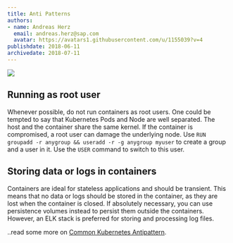 ```yaml
---
title: Anti Patterns
authors: 
- name: Andreas Herz
  email: andreas.herz@sap.com
  avatar: https://avatars1.githubusercontent.com/u/1155039?v=4
publishdate: 2018-06-11
archivedate: 2018-07-11
---
```


![](blog-antipattern.png)

## Running as root user
Whenever possible, do not run containers as root users. One could be 
tempted to say that Kubernetes Pods and Node are well separated. The host and the container 
share the same kernel. If the container is compromised, a root user can damage the underlying 
node. Use `RUN groupadd -r anygroup && useradd -r -g anygroup myuser` to create a group 
and a user in it. Use the `USER` command to switch to this user. 

 
## Storing data or logs in containers
Containers are ideal for stateless applications 
and should be transient. This means that no data or logs should be stored in the 
container, as they are lost when the container is closed. If absolutely necessary, 
you can use persistence volumes instead to persist them outside the containers. 
However, an ELK stack is preferred for storing and processing log files. 

..read some more on [Common Kubernetes Antipattern](https://github.com/gardener/documentation/blob/master/website/documentation/guides/applications/antipattern/_index.md).

